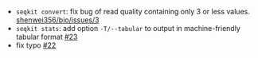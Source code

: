 - `seqkit convert`: fix bug of read quality containing only 3 or less values.
  [shenwei356/bio/issues/3](https://github.com/shenwei356/bio/issues/3)
- `seqkit stats`: add option `-T/--tabular` to output in machine-friendly tabular format
  [#23](https://github.com/shenwei356/seqkit/issues/23)
- fix typo [#22](https://github.com/shenwei356/seqkit/issues/22)
